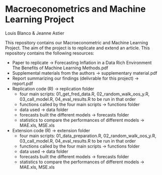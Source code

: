 # Macroeconometrics and Machine Learning Project
Louis Blanco & Jeanne Astier

This repository contains our Macroeconometric and Machine Learning Project. The aim of the project is to replicate and extend an article. This repository contains the following resources:

- Paper to replicate -> Forecasting Inflation in a Data Rich Environment The Benefits of Machine Learning Methods.pdf
- Supplemental materials from the authors -> supplementary material.pdf
- Report summarizing our findings (delivrable for this project) -> report.pdf 
- Replication code (R) -> replication folder
  - four main scripts: 01_get_fred_data.R, 02_random_walk_oos_y.R, 03_call_model.R, 04_eval_results.R to be run in that order
  - functions called by the four main scripts -> functions folder
  - data used -> data folder
  - forecasts built the different models -> forecasts folder
  - statistics to compare the performances of different models -> MAE.xls, MSE.xls
 - Extension code (R) -> extension folder
    - four main scripts: 01_data_preparation.R, 02_random_walk_oos_y.R, 03_call_model.R, 04_eval_results.R to be run in that order
    - functions called by the four main scripts -> functions folder
    - data used -> data folder
    - forecasts built the different models -> forecasts folder
    - statistics to compare the performances of different models -> MAE.xls, MSE.xls

